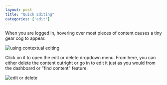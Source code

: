 ```yaml
---
layout: post
title: "Quick Editing"
categories: ['edit']
---
```


When you are logged in, hovering over most pieces of content causes a tiny gear cog to appear.

![using contextual editing](/schoolsites-help/images/pages/using-contexutal-editing.png)

Click on it to open the edit or delete dropdown menu. From here, you can either delete the content outright or go in to edit it just as you would from the dashboard or "find content" feature.

![edit or delete](/schoolsites-help/images/pages/edit-delete.png)

